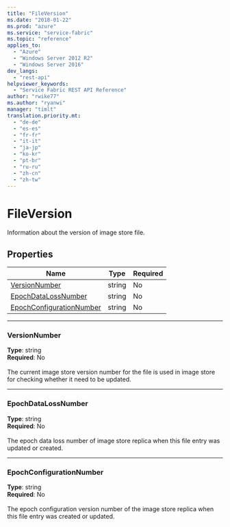 ```yaml
---
title: "FileVersion"
ms.date: "2018-01-22"
ms.prod: "azure"
ms.service: "service-fabric"
ms.topic: "reference"
applies_to: 
  - "Azure"
  - "Windows Server 2012 R2"
  - "Windows Server 2016"
dev_langs: 
  - "rest-api"
helpviewer_keywords: 
  - "Service Fabric REST API Reference"
author: "rwike77"
ms.author: "ryanwi"
manager: "timlt"
translation.priority.mt: 
  - "de-de"
  - "es-es"
  - "fr-fr"
  - "it-it"
  - "ja-jp"
  - "ko-kr"
  - "pt-br"
  - "ru-ru"
  - "zh-cn"
  - "zh-tw"
---
```

# FileVersion

Information about the version of image store file.

## Properties

| Name | Type | Required |
| --- | --- | --- |
| [VersionNumber](#versionnumber) | string | No |
| [EpochDataLossNumber](#epochdatalossnumber) | string | No |
| [EpochConfigurationNumber](#epochconfigurationnumber) | string | No |

____
### VersionNumber
__Type__: string <br/>
__Required__: No<br/>
<br/>
The current image store version number for the file is used in image store for checking whether it need to be updated.

____
### EpochDataLossNumber
__Type__: string <br/>
__Required__: No<br/>
<br/>
The epoch data loss number of image store replica when this file entry was updated or created.

____
### EpochConfigurationNumber
__Type__: string <br/>
__Required__: No<br/>
<br/>
The epoch configuration version number of the image store replica when this file entry was created or updated.
